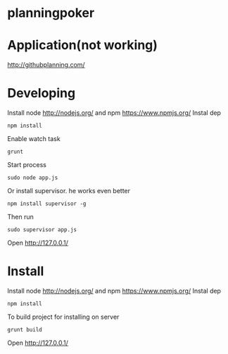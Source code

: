 planningpoker
=============

Application(not working)
=============
http://githubplanning.com/

Developing
=============

Install node http://nodejs.org/ and npm https://www.npmjs.org/
Instal dep 
```shell 
npm install 
```
Enable watch task 
```shell 
grunt
```
Start process 
```shell 
sudo node app.js 
```
Or install supervisor. he works even better
```shell 
npm install supervisor -g
```
Then run
```shell 
sudo supervisor app.js
```
Open http://127.0.0.1/

Install
=============
Install node http://nodejs.org/ and npm https://www.npmjs.org/
Instal dep 
```shell 
npm install 
```
To build project for installing on server 
```shell 
grunt build
```
Open  http://127.0.0.1/
